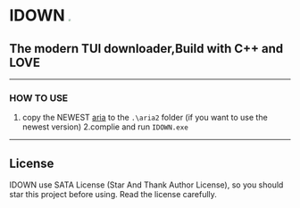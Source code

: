 # IDOWN <img src="C:\Users\HP-PC\Documents\GitHub\IDOWN\IDOWN ICON.png" style="zoom:25%;" /> #
## The modern TUI downloader,Build with C++ and LOVE ##
------
### HOW TO USE ###
1. copy the NEWEST [aria](https://github.com/aria2/aria2/releases) to the ` .\aria2 ` folder (if you want to use the newest version)
2.complie and run ` IDOWN.exe `


---
 ## License ##
IDOWN use SATA License (Star And Thank Author License), so you should star this project before using. Read the license carefully.